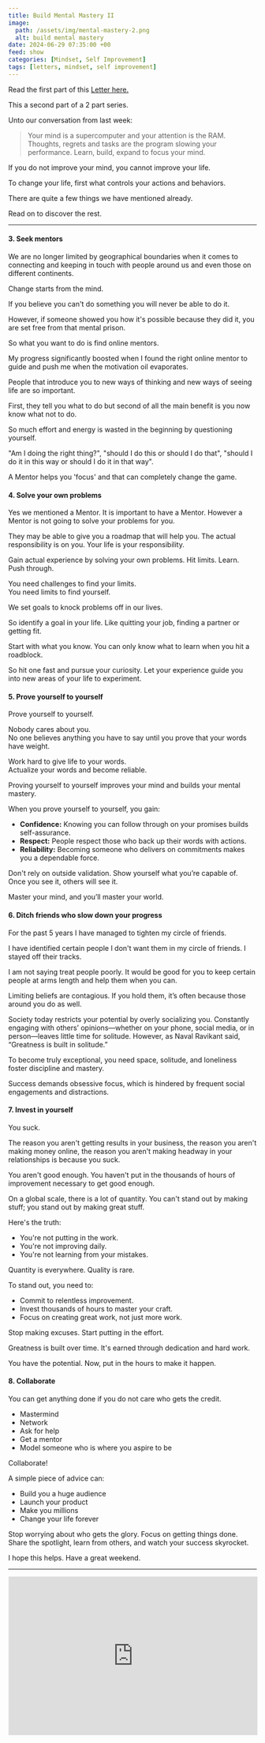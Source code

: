 ```yaml
---
title: Build Mental Mastery II
image:
  path: /assets/img/mental-mastery-2.png
  alt: build mental mastery
date: 2024-06-29 07:35:00 +00
feed: show
categories: [Mindset, Self Improvement]
tags: [letters, mindset, self improvement] 
--- 
```



Read the first part of this [Letter here.](https://patrickkyei.com/posts/build-whatever-you-want-build-mental-mastery/)

This a second part of a 2 part series.

Unto our conversation from last week:

> Your mind is a supercomputer and your attention is the RAM. Thoughts, regrets and tasks are the program slowing your performance. Learn, build, expand to focus your mind.

If you do not improve your mind, you cannot improve your life.

To change your life, first what controls your actions and behaviors.

There are quite a few things we have mentioned already. 

Read on to discover the rest.

---

#### 3. Seek mentors

We are no longer limited by geographical boundaries when it comes to connecting and keeping in touch with people around us and even those on different continents.

Change starts from the mind.  
  
If you believe you can't do something you will never be able to do it.  
  
However, if someone showed you how it's possible because they did it, you are set free from that mental prison.

So what you want to do is find online mentors.

My progress significantly boosted when I found the right online mentor to guide and push me when the motivation oil evaporates.

People that introduce you to new ways of thinking and new ways of seeing life are so important.

First, they tell you what to do but second of all the main benefit is you now know what not to do. 

So much effort and energy is wasted in the beginning by questioning yourself.

"Am I doing the right thing?", "should I do this or should I do that", "should I do it in this way or should I do it in that way". 

A Mentor helps you 'focus' and that can completely change the game.

#### 4. Solve your own problems

Yes we mentioned a Mentor. It is important to have a Mentor. However a Mentor is not going to solve your problems for you.

They may be able to give you a roadmap that will help you. The actual responsibility is on you. Your life is your responsibility.

Gain actual experience by solving your own problems. Hit limits. Learn. Push through.

You need challenges to find your limits.  
You need limits to find yourself.

We set goals to knock problems off in our lives.

So identify a goal in your life. Like quitting  your job, finding a partner or getting fit.

Start with what you know. You can only know what to learn when you hit a roadblock. 

So hit one fast and pursue your curiosity. Let your experience guide you into new areas of your life to experiment.

#### 5. Prove yourself to yourself

Prove yourself to yourself.

Nobody cares about you.  
No one believes anything you have to say until you prove that your words have weight.

Work hard to give life to your words.  
Actualize your words and become reliable.

Proving yourself to yourself improves your mind and builds your mental mastery.

When you prove yourself to yourself, you gain:

- **Confidence:** Knowing you can follow through on your promises builds self-assurance.
- **Respect:** People respect those who back up their words with actions.
- **Reliability:** Becoming someone who delivers on commitments makes you a dependable force.

Don't rely on outside validation. Show yourself what you’re capable of. Once you see it, others will see it.

Master your mind, and you’ll master your world.

#### 6. Ditch friends who slow down your progress

For the past 5 years I have managed to tighten my circle of friends.

I have identified certain people I don't want them in my circle of friends. I stayed off their tracks.

I am not saying treat people poorly. It would be good for you to keep certain people at arms length and help them when you can.

Limiting beliefs are contagious. If you hold them, it’s often because those around you do as well. 

Society today restricts your potential by overly socializing you. Constantly engaging with others’ opinions—whether on your phone, social media, or in person—leaves little time for solitude. However, as Naval Ravikant said, “Greatness is built in solitude.” 

To become truly exceptional, you need space, solitude, and loneliness foster discipline and mastery. 

Success demands obsessive focus, which is hindered by frequent social engagements and distractions.

#### 7. Invest in yourself

You suck.

The reason you aren't getting results in your business, the reason you aren't making money online, the reason you aren't making headway in your relationships is because you suck.

You aren't good enough. You haven't put in the thousands of hours of improvement necessary to get good enough.

On a global scale, there is a lot of quantity. You can't stand out by making stuff; you stand out by making great stuff.

Here's the truth:

- You're not putting in the work.
- You're not improving daily.
- You're not learning from your mistakes.

Quantity is everywhere. Quality is rare.

To stand out, you need to:

- Commit to relentless improvement.
- Invest thousands of hours to master your craft.
- Focus on creating great work, not just more work.

Stop making excuses. Start putting in the effort.

Greatness is built over time. It's earned through dedication and hard work.

You have the potential. Now, put in the hours to make it happen.
#### 8. Collaborate

You can get anything done if you do not care who gets the credit.

- Mastermind
- Network
- Ask for help
- Get a mentor
- Model someone who is where you aspire to be

Collaborate!

A simple piece of advice can:

- Build you a huge audience
- Launch your product
- Make you millions
- Change your life forever

Stop worrying about who gets the glory. Focus on getting things done. Share the spotlight, learn from others, and watch your success skyrocket.

I hope this helps. Have a great weekend.

<hr>

<iframe src="https://patrickkyei.substack.com/embed" width="100%" height="320" style="border:1px solid #EEE; background:white;" frameborder="0" scrolling="no"></iframe>